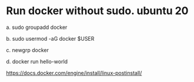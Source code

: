# Run docker without sudo. ubuntu 20

  a. sudo groupadd docker
  
  b. sudo usermod -aG docker $USER
  
  c. newgrp docker 
  
  d. docker run hello-world

  https://docs.docker.com/engine/install/linux-postinstall/

  
